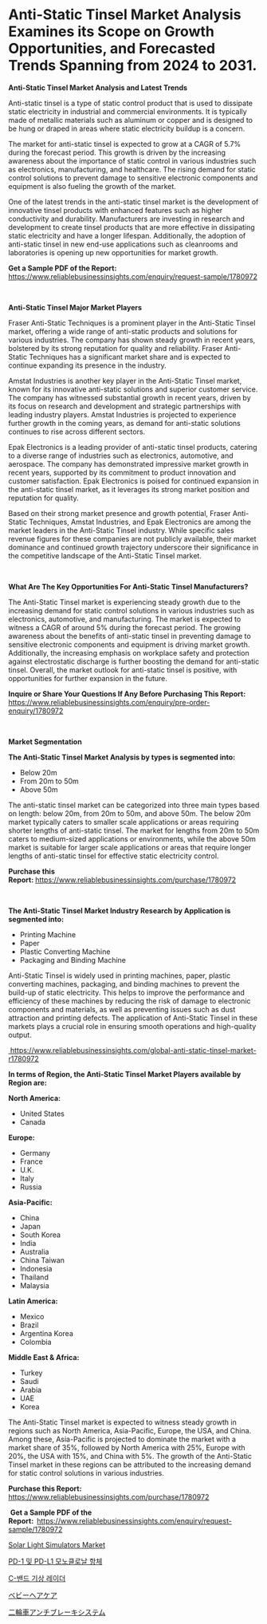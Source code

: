 <p><h1>Anti-Static Tinsel Market Analysis Examines its Scope on Growth Opportunities, and Forecasted Trends Spanning from 2024 to 2031.</h1></p><p><strong>Anti-Static Tinsel Market Analysis and Latest Trends</strong></p>
<p><p>Anti-static tinsel is a type of static control product that is used to dissipate static electricity in industrial and commercial environments. It is typically made of metallic materials such as aluminum or copper and is designed to be hung or draped in areas where static electricity buildup is a concern.</p><p>The market for anti-static tinsel is expected to grow at a CAGR of 5.7% during the forecast period. This growth is driven by the increasing awareness about the importance of static control in various industries such as electronics, manufacturing, and healthcare. The rising demand for static control solutions to prevent damage to sensitive electronic components and equipment is also fueling the growth of the market.</p><p>One of the latest trends in the anti-static tinsel market is the development of innovative tinsel products with enhanced features such as higher conductivity and durability. Manufacturers are investing in research and development to create tinsel products that are more effective in dissipating static electricity and have a longer lifespan. Additionally, the adoption of anti-static tinsel in new end-use applications such as cleanrooms and laboratories is opening up new opportunities for market growth.</p></p>
<p><strong>Get a Sample PDF of the Report:&nbsp;</strong> <a href="https://www.reliablebusinessinsights.com/enquiry/request-sample/1780972">https://www.reliablebusinessinsights.com/enquiry/request-sample/1780972</a></p>
<p>&nbsp;</p>
<p><strong>Anti-Static Tinsel Major Market Players</strong></p>
<p><p>Fraser Anti-Static Techniques is a prominent player in the Anti-Static Tinsel market, offering a wide range of anti-static products and solutions for various industries. The company has shown steady growth in recent years, bolstered by its strong reputation for quality and reliability. Fraser Anti-Static Techniques has a significant market share and is expected to continue expanding its presence in the industry.</p><p>Amstat Industries is another key player in the Anti-Static Tinsel market, known for its innovative anti-static solutions and superior customer service. The company has witnessed substantial growth in recent years, driven by its focus on research and development and strategic partnerships with leading industry players. Amstat Industries is projected to experience further growth in the coming years, as demand for anti-static solutions continues to rise across different sectors.</p><p>Epak Electronics is a leading provider of anti-static tinsel products, catering to a diverse range of industries such as electronics, automotive, and aerospace. The company has demonstrated impressive market growth in recent years, supported by its commitment to product innovation and customer satisfaction. Epak Electronics is poised for continued expansion in the anti-static tinsel market, as it leverages its strong market position and reputation for quality.</p><p>Based on their strong market presence and growth potential, Fraser Anti-Static Techniques, Amstat Industries, and Epak Electronics are among the market leaders in the Anti-Static Tinsel industry. While specific sales revenue figures for these companies are not publicly available, their market dominance and continued growth trajectory underscore their significance in the competitive landscape of the Anti-Static Tinsel market.</p></p>
<p>&nbsp;</p>
<p><strong>What Are The Key Opportunities For Anti-Static Tinsel Manufacturers?</strong></p>
<p><p>The Anti-Static Tinsel market is experiencing steady growth due to the increasing demand for static control solutions in various industries such as electronics, automotive, and manufacturing. The market is expected to witness a CAGR of around 5% during the forecast period. The growing awareness about the benefits of anti-static tinsel in preventing damage to sensitive electronic components and equipment is driving market growth. Additionally, the increasing emphasis on workplace safety and protection against electrostatic discharge is further boosting the demand for anti-static tinsel. Overall, the market outlook for anti-static tinsel is positive, with opportunities for further expansion in the future.</p></p>
<p><strong>Inquire or Share Your Questions If Any Before Purchasing This Report:</strong> <a href="https://www.reliablebusinessinsights.com/enquiry/pre-order-enquiry/1780972">https://www.reliablebusinessinsights.com/enquiry/pre-order-enquiry/1780972</a></p>
<p>&nbsp;</p>
<p><strong>Market Segmentation</strong></p>
<p><strong>The Anti-Static Tinsel Market Analysis by types is segmented into:</strong></p>
<p><ul><li>Below 20m</li><li>From 20m to 50m</li><li>Above 50m</li></ul></p>
<p><p>The anti-static tinsel market can be categorized into three main types based on length: below 20m, from 20m to 50m, and above 50m. The below 20m market typically caters to smaller scale applications or areas requiring shorter lengths of anti-static tinsel. The market for lengths from 20m to 50m caters to medium-sized applications or environments, while the above 50m market is suitable for larger scale applications or areas that require longer lengths of anti-static tinsel for effective static electricity control.</p></p>
<p><strong>Purchase this Report:&nbsp;</strong><a href="https://www.reliablebusinessinsights.com/purchase/1780972">https://www.reliablebusinessinsights.com/purchase/1780972</a></p>
<p>&nbsp;</p>
<p><strong>The Anti-Static Tinsel Market Industry Research by Application is segmented into:</strong></p>
<p><ul><li>Printing Machine</li><li>Paper</li><li>Plastic Converting Machine</li><li>Packaging and Binding Machine</li></ul></p>
<p><p>Anti-Static Tinsel is widely used in printing machines, paper, plastic converting machines, packaging, and binding machines to prevent the build-up of static electricity. This helps to improve the performance and efficiency of these machines by reducing the risk of damage to electronic components and materials, as well as preventing issues such as dust attraction and printing defects. The application of Anti-Static Tinsel in these markets plays a crucial role in ensuring smooth operations and high-quality output.</p></p>
<p><a href="https://www.reliablebusinessinsights.com/global-anti-static-tinsel-market-r1780972">&nbsp;https://www.reliablebusinessinsights.com/global-anti-static-tinsel-market-r1780972</a></p>
<p><strong>In terms of Region, the Anti-Static Tinsel Market Players available by Region are:</strong></p>
<p>
    <p> <strong> North America: </strong>
        <ul>
            <li>United States</li>
            <li>Canada</li>
        </ul>
        </p> 
    <p> <strong> Europe: </strong>
        <ul>
            <li>Germany</li>
            <li>France</li>
            <li>U.K.</li>
            <li>Italy</li>
            <li>Russia</li>
        </ul>
        </p> 
    <p> <strong> Asia-Pacific: </strong>
        <ul>
            <li>China</li>
            <li>Japan</li>
            <li>South Korea</li>
            <li>India</li>
            <li>Australia</li>
            <li>China Taiwan</li>
            <li>Indonesia</li>
            <li>Thailand</li>
            <li>Malaysia</li>
        </ul>
        </p> 
    <p> <strong> Latin America: </strong>
        <ul>
            <li>Mexico</li>
            <li>Brazil</li>
            <li>Argentina Korea</li>
            <li>Colombia</li>
        </ul>
        </p> 
    <p> <strong> Middle East & Africa: </strong>
        <ul>
            <li>Turkey</li>
            <li>Saudi</li>
            <li>Arabia</li>
            <li>UAE</li>
            <li>Korea</li>
        </ul>
    </p>
    </p>
<p><p>The Anti-Static Tinsel market is expected to witness steady growth in regions such as North America, Asia-Pacific, Europe, the USA, and China. Among these, Asia-Pacific is projected to dominate the market with a market share of 35%, followed by North America with 25%, Europe with 20%, the USA with 15%, and China with 5%. The growth of the Anti-Static Tinsel market in these regions can be attributed to the increasing demand for static control solutions in various industries.</p></p>
<p><strong>Purchase this Report: </strong><a href="https://www.reliablebusinessinsights.com/purchase/1780972">https://www.reliablebusinessinsights.com/purchase/1780972</a></p>
<p>&nbsp;<strong>Get a Sample PDF of the Report:&nbsp;&nbsp;</strong><a href="https://www.reliablebusinessinsights.com/enquiry/request-sample/1780972">https://www.reliablebusinessinsights.com/enquiry/request-sample/1780972</a></p>
<p><strong></strong></p>
<p><p><a href="https://issuu.com/reportprime-2/docs/solar-light-simulators-market-size-2030.pptx">Solar Light Simulators Market</a></p><p><a href="https://github.com/rick7624/Market-Research-Report-List-1/blob/main/248786498234.md">PD-1 및 PD-L1 모노클로날 항체</a></p><p><a href="https://github.com/MayeKuhic00/Market-Research-Report-List-1/blob/main/798307898235.md">C-밴드 기상 레이더</a></p><p><a href="https://github.com/GregorioOKeefe2023/Market-Research-Report-List-1/blob/main/6664134104733.md">ベビーヘアケア</a></p><p><a href="https://github.com/AylinBeier/Market-Research-Report-List-1/blob/main/6991953104732.md">二輪車アンチブレーキシステム</a></p></p>
